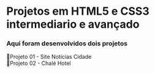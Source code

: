 # Projetos em HTML5 e CSS3 intermediario e avançado

### Aqui foram desenvolvidos dois projetos


🚀Projeto 01 - Site Notícias Cidade<br>
🚀Projeto 02 - Chalé Hotel<br>